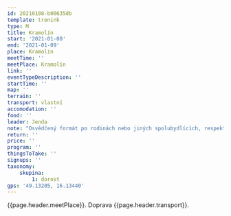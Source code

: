 ```yaml
---
id: 20210108-b00635db
template: trenink
type: M
title: Kramolín
start: '2021-01-08'
end: '2021-01-09'
place: Kramolín
meetTime: ''
meetPlace: Kramolín
link: ''
eventTypeDescription: ''
startTime: ''
map: ''
terrain: ''
transport: vlastní
accomodation: ''
food: ''
leader: Jenda
note: "Osvědčený formát po rodinách nebo jiných spolubydlících, respektujte prosím vládní nařízení.\r\n\r\n[Tabulka příjezdů](https://docs.google.com/spreadsheets/d/1kBkz4fRNtzndRUKCsunOPk2Y1SbF5ij5ZxqUe33MZ1w/edit#gid=290019149)\r\n[Mapy ke stažení](https://drive.google.com/drive/folders/1qz203pdKjJOIi2MR96ZV8mfILqDGoruQ?usp=sharing) - na kontrolách budou fáborky s kódem\r\n[Doporučené parkování](https://mapy.cz/s/pafogetumo)\r\n\r\nKdo nemá možnost tisku map, může se ozvat Jendovi a vyzvednout si po domluvě."
return: ''
price: ''
program: ''
thingsToTake: ''
signups: ''
taxonomy:
    skupina:
        1: dorost
gps: '49.13205, 16.13440'
---
```


 {{page.header.meetPlace}}. Doprava {{page.header.transport}}.
